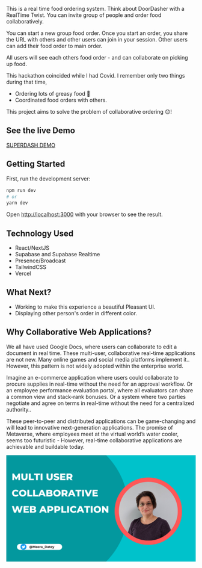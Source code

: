 This is a real time food ordering system. 
Think about DoorDasher with a RealTime Twist.
You can invite group of people and order food collaboratively.

You can start a new group food order. Once you start an order, you share the URL with others and other users can join in your session.
Other users can add their food order to main order. 

All users will see each others food order - and can collaborate on picking up food.


This hackathon coincided while I had Covid. I remember only two things during that time, 
- Ordering lots of greasy food 🍜
- Coordinated food orders with others.  

This project aims to solve the problem of collaborative ordering 😊!

## See the live Demo 

[SUPERDASH DEMO](https://superdash-beta.vercel.app) 

## Getting Started

First, run the development server:

```bash
npm run dev
# or
yarn dev
```

Open [http://localhost:3000](http://localhost:3000) with your browser to see the result.


## Technology Used

- React/NextJS
- Supabase and Supabase Realtime
- Presence/Broadcast
- TailwindCSS
- Vercel

## What Next? 

- Working to make this experience a beautiful Pleasant UI.
- Displaying other person's order in different color.

## Why Collaborative Web Applications?
We all have used Google Docs, where users can collaborate to edit a document in real time. These multi-user, collaborative real-time applications are not new. Many online games and social media platforms implement it.. However,  this pattern is not widely adopted within the enterprise world.

Imagine an e-commerce application where users could collaborate to procure supplies in real-time without the need for an approval workflow. Or an employee performance evaluation portal, where all evaluators can share a common view and stack-rank bonuses. Or a system where two parties negotiate and agree on terms in real-time without the need for a centralized authority.. 
 
These peer-to-peer and distributed applications can be game-changing and will lead to innovative next-generation applications. The promise of Metaverse, where employees meet at the virtual world’s water cooler, seems too futuristic - However, real-time collaborative applications are achievable and buildable today. 

[![Watch the video](https://raw.githubusercontent.com/meera/superdash/main/public/collaborative_webapp_video_thumbnail.png)](https://www.youtube.com/watch?v=z3m7ZNZgnSY)
